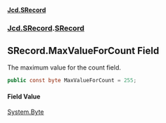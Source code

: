 #### [Jcd.SRecord](index.md 'index')
### [Jcd.SRecord](Jcd.SRecord.md 'Jcd.SRecord').[SRecord](Jcd.SRecord.SRecord.md 'Jcd.SRecord.SRecord')

## SRecord.MaxValueForCount Field

The maximum value for the count field.

```csharp
public const byte MaxValueForCount = 255;
```

#### Field Value
[System.Byte](https://docs.microsoft.com/en-us/dotnet/api/System.Byte 'System.Byte')